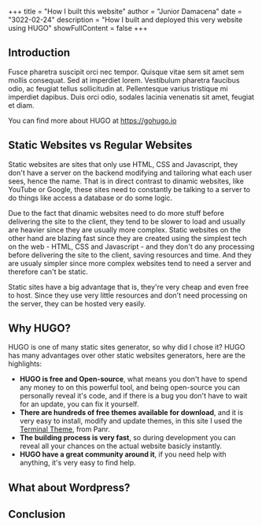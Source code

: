 +++
title = "How I built this website"
author = "Junior Damacena"
date = "3022-02-24"
description = "How I built and deployed this very website using HUGO"
showFullContent = false
+++

## Introduction

Fusce pharetra suscipit orci nec tempor. Quisque vitae sem sit amet sem mollis consequat. Sed at imperdiet lorem. Vestibulum pharetra faucibus odio, ac feugiat tellus sollicitudin at. Pellentesque varius tristique mi imperdiet dapibus. Duis orci odio, sodales lacinia venenatis sit amet, feugiat et diam.

You can find more about HUGO at <https://gohugo.io>

## Static Websites vs Regular Websites

Static websites are sites that only use HTML, CSS and Javascript, they don't have a server on the backend modifying and tailoring what each user sees, hence the name. That is in direct contrast to dinamic websites, like YouTube or Google, these sites need to constantly be talking to a server to do things like access a database or do some logic.

Due to the fact that dinamic websites need to do more stuff before delivering the site to the client, they tend to be slower to load and usually are heavier since they are usually more complex. Static websites on the other hand are blazing fast since they are created using the simplest tech on the web - HTML, CSS and Javascript - and they don't do any processing before delivering the site to the client, saving resources and time. And they are usualy simpler since more complex websites tend to need a server and therefore can't be static.

Static sites have a big advantage that is, they're very cheap and even free to host. Since they use very little resources and don't need processing on the server, they can be hosted very easily.

## Why HUGO?

HUGO is one of many static sites generator, so why did I chose it? HUGO has many advantages over other static websites generators, here are the highlights:

- **HUGO is free and Open-source**, what means you don't have to spend any money to on this powerful tool, and being open-source you can personally reveal it's code, and if there is a bug you don't have to wait for an update, you can fix it yourself.
- **There are hundreds of free themes available for download**, and it is very easy to install, modify and update themes, in this site I used the [Terminal Theme](https://themes.gohugo.io/themes/hugo-theme-terminal/), from Panr.
- **The building process is very fast**, so during development you can reveal all your chances on the actual website basicly instantly.
- **HUGO have a great community around it**, if you need help with anything, it's very easy to find help.

## What about Wordpress?

## Conclusion